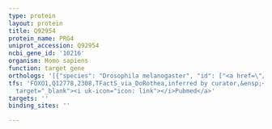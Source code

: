 ```yaml
---
type: protein
layout: protein
title: Q92954
protein_name: PRG4
uniprot_accession: Q92954
ncbi_gene_id: '10216'
organism: Homo sapiens
function: target gene
orthologs: '[{"species": "Drosophila melanogaster", "id": ["<a href=\"/protein/q9vr49\">Q9VR49</a>"]}, {"species": "Mus musculus", "id": ["E0CZ58"]}, {"species": "Rattus norvegicus", "id": ["F1LRA5"]}]'
tfs: 'FOXO1,Q12778,2308,TFactS_via_DoRothea,inferred by curator,&ensp;<a href="https://www.ncbi.nlm.nih.gov/pubmed/?term=22761861%5Buid%5D+OR+18301748%5Buid%5D"
  target="_blank"><i uk-icon="icon: link"></i>Pubmed</a>'
targets: ''
binding_sites: ''

---
```

